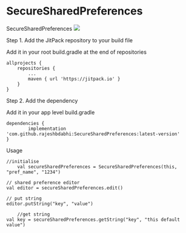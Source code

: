 # SecureSharedPreferences
SecureSharedPreferences
[![](https://jitpack.io/v/rajeshbdabhi/SecureSharedPreferences.svg)](https://jitpack.io/#rajeshbdabhi/SecureSharedPreferences)

Step 1. Add the JitPack repository to your build file

Add it in your root build.gradle at the end of repositories
	
	allprojects {
		repositories {
			...
			maven { url 'https://jitpack.io' }
		}
	}


Step 2. Add the dependency

Add it in your app level build.gradle

	dependencies {
    		implementation 'com.github.rajeshbdabhi:SecureSharedPreferences:latest-version'
	}
	
Usage

	//initialise
        val secureSharedPreferences = SecureSharedPreferences(this, "pref_name", "1234")	
        
	// shared preference editor
	val editor = secureSharedPreferences.edit()
        
	// put string
	editor.putString("key", "value")
	
        //get string
	val key = secureSharedPreferences.getString("key", "this default value")
	
